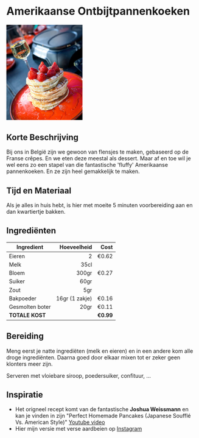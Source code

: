 # Amerikaanse Ontbijtpannenkoeken

<img src="/Assets/Pictures/fluffypancakes.png" width="200">

## Korte Beschrijving
Bij ons in België zijn we gewoon van flensjes te maken, gebaseerd op de Franse crêpes. En we eten deze meestal als dessert. Maar af en toe wil je wel eens zo een stapel van die fantastische 'fluffy' Amerikaanse pannenkoeken. En ze zijn heel gemakkelijk te maken. 

## Tijd en Materiaal
Als je alles in huis hebt, is hier met moeite 5 minuten voorbereiding aan en dan kwartiertje bakken.

## Ingrediënten
| Ingredient | Hoeveelheid | Cost |
|----------|-------------:|---------:|
| Eieren | 2 | €0.62 |
| Melk | 35cl | |
| Bloem | 300gr | €0.27 |
| Suiker | 60gr | |
| Zout | 5gr | |
| Bakpoeder | 16gr (1 zakje) | €0.16 |
| Gesmolten boter | 20gr | €0.11 |
| **TOTALE KOST** | | **€0.99** |

## Bereiding
Meng eerst je natte ingrediëten (melk en eieren) en in een andere kom alle droge ingrediënten. Daarna goed door elkaar mixen tot er zeker geen klonters meer zijn.

Serveren met vloiebare siroop, poedersuiker, confituur, ... 

## Inspiratie
* Het origneel recept komt van de fantastische **Joshua Weissmann** en kan je vinden in zijn "Perfect Homemade Pancakes (Japanese Soufflé Vs. American Style)" [Youtube video](https://www.youtube.com/watch?v=GLdl71cZXmY/)
* Hier mijn versie met verse aardbeien op [Instagram](https://www.instagram.com/p/CJghHpppmO_05hN05GufqgMCY81v1wnH0oBpRQ0/)
